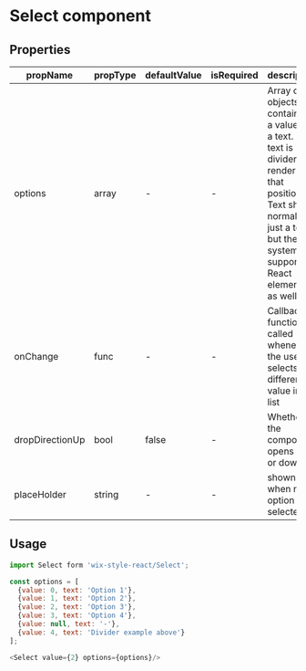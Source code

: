 # Select component

## Properties

| propName | propType | defaultValue | isRequired | description |
|----------|----------|--------------|------------|-------------|
| options | array | - | - | Array of objects containing a value and a text. If text is '-', a divider will render at that position. Text should normally be just a text, but the system supports React elements as well |
| onChange | func | - | - | Callback function called whenever the user selects a different value in the list |
| dropDirectionUp | bool | false | - | Whether the component opens up or down |
| placeHolder | string | - | - | shown when no option is selected |

## Usage

```js
import Select form 'wix-style-react/Select';

const options = [
  {value: 0, text: 'Option 1'},
  {value: 1, text: 'Option 2'},
  {value: 2, text: 'Option 3'},
  {value: 3, text: 'Option 4'},
  {value: null, text: '-'},
  {value: 4, text: 'Divider example above'}
];

<Select value={2} options={options}/>

